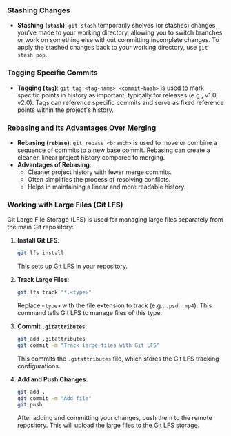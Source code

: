 ### Stashing Changes
- **Stashing (`stash`)**:
  `git stash` temporarily shelves (or stashes) changes you've made to your working directory, allowing you to switch branches or work on something else without committing incomplete changes. To apply the stashed changes back to your working directory, use `git stash pop`.

### Tagging Specific Commits
- **Tagging (`tag`)**:
  `git tag <tag-name> <commit-hash>` is used to mark specific points in history as important, typically for releases (e.g., v1.0, v2.0). Tags can reference specific commits and serve as fixed reference points within the project's history.

### Rebasing and Its Advantages Over Merging
- **Rebasing (`rebase`)**:
  `git rebase <branch>` is used to move or combine a sequence of commits to a new base commit. Rebasing can create a cleaner, linear project history compared to merging.
- **Advantages of Rebasing**:
	- Cleaner project history with fewer merge commits.
	- Often simplifies the process of resolving conflicts.
	- Helps in maintaining a linear and more readable history.

### Working with Large Files (Git LFS)
Git Large File Storage (LFS) is used for managing large files separately from the main Git repository:

1. **Install Git LFS**:
   ```bash
   git lfs install
   ```
   This sets up Git LFS in your repository.

2. **Track Large Files**:
   ```bash
   git lfs track "*.<type>"
   ```
   Replace `<type>` with the file extension to track (e.g., `.psd`, `.mp4`). This command tells Git LFS to manage files of this type.

3. **Commit `.gitattributes`**:
   ```bash
   git add .gitattributes
   git commit -m "Track large files with Git LFS"
   ```
   This commits the `.gitattributes` file, which stores the Git LFS tracking configurations.

4. **Add and Push Changes**:
   ```bash
   git add .
   git commit -m "Add file"
   git push
   ```
   After adding and committing your changes, push them to the remote repository. This will upload the large files to the Git LFS storage.